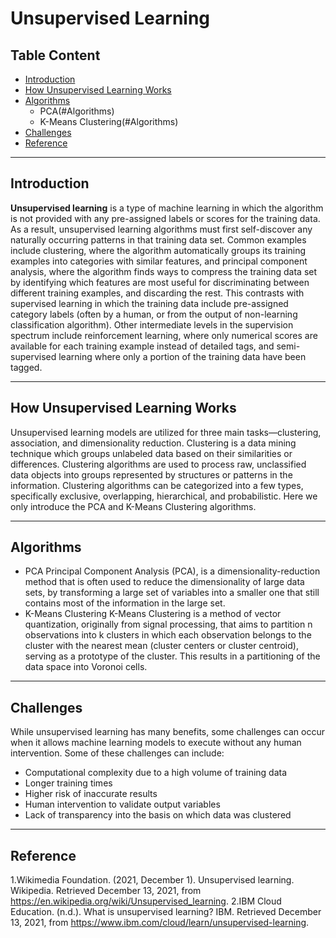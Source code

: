 # Unsupervised Learning

## Table Content
* [Introduction](#Introduction)
* [How Unsupervised Learning Works](#unsupervised)
* [Algorithms](#Algorithms)
    - PCA(#Algorithms)
    - K-Means Clustering(#Algorithms)
* [Challenges](#Challenges)
* [Reference](#Reference)

---
## Introduction   <a class="anchor" id="Introduction"></a>
**Unsupervised learning** is a type of machine learning in which the algorithm is not provided with any pre-assigned labels or scores for the training data. As a result, unsupervised learning algorithms must first self-discover any naturally occurring patterns in that training data set. Common examples include clustering, where the algorithm automatically groups its training examples into categories with similar features, and principal component analysis, where the algorithm finds ways to compress the training data set by identifying which features are most useful for discriminating between different training examples, and discarding the rest. This contrasts with supervised learning in which the training data include pre-assigned category labels (often by a human, or from the output of non-learning classification algorithm). Other intermediate levels in the supervision spectrum include reinforcement learning, where only numerical scores are available for each training example instead of detailed tags, and semi-supervised learning where only a portion of the training data have been tagged.

---
## How Unsupervised Learning Works  <a class="anchor" id="unsupervised"></a>
Unsupervised learning models are utilized for three main tasks—clustering, association, and dimensionality reduction. Clustering is a data mining technique which groups unlabeled data based on their similarities or differences. Clustering algorithms are used to process raw, unclassified data objects into groups represented by structures or patterns in the information. Clustering algorithms can be categorized into a few types, specifically exclusive, overlapping, hierarchical, and probabilistic.
Here we only introduce the PCA and K-Means Clustering algorithms.

---

## Algorithms <a class="anchor" id="Algorithms"></a>
* PCA 
Principal Component Analysis (PCA), is a dimensionality-reduction method that is often used to reduce the dimensionality of large data sets, by transforming a large set of variables into a smaller one that still contains most of the information in the large set.
* K-Means Clustering
K-Means Clustering is a method of vector quantization, originally from signal processing, that aims to partition n observations into k clusters in which each observation belongs to the cluster with the nearest mean (cluster centers or cluster centroid), serving as a prototype of the cluster. This results in a partitioning of the data space into Voronoi cells.

---
## Challenges <a class="anchor" id="Challenges"></a>
While unsupervised learning has many benefits, some challenges can occur when it allows machine learning models to execute without any human intervention. Some of these challenges can include:

* Computational complexity due to a high volume of training data
* Longer training times
* Higher risk of inaccurate results
* Human intervention to validate output variables
* Lack of transparency into the basis on which data was clustered

---
## Reference <a class="anchor" id="Reference"></a>
1.Wikimedia Foundation. (2021, December 1). Unsupervised learning. Wikipedia. Retrieved December 13, 2021, from https://en.wikipedia.org/wiki/Unsupervised_learning. 
2.IBM Cloud Education. (n.d.). What is unsupervised learning? IBM. Retrieved December 13, 2021, from https://www.ibm.com/cloud/learn/unsupervised-learning. 
